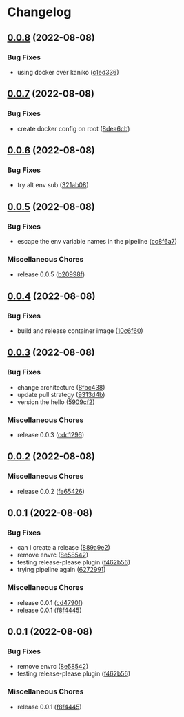# Changelog

## [0.0.8](https://github.com/kameshsampath/drone-quickstart/compare/v0.0.7...v0.0.8) (2022-08-08)


### Bug Fixes

* using docker over kaniko ([c1ed336](https://github.com/kameshsampath/drone-quickstart/commit/c1ed336e94a728db4202151e66688e3675c57fa7))

## [0.0.7](https://github.com/kameshsampath/drone-quickstart/compare/v0.0.6...v0.0.7) (2022-08-08)


### Bug Fixes

* create docker config on root ([8dea6cb](https://github.com/kameshsampath/drone-quickstart/commit/8dea6cbd7c47e2bdf503619766a1f927af2e9e17))

## [0.0.6](https://github.com/kameshsampath/drone-quickstart/compare/v0.0.5...v0.0.6) (2022-08-08)


### Bug Fixes

* try alt env sub ([321ab08](https://github.com/kameshsampath/drone-quickstart/commit/321ab08dda45189e2ef8e7e4151a433c9e39ce43))

## [0.0.5](https://github.com/kameshsampath/drone-quickstart/compare/v0.0.4...v0.0.5) (2022-08-08)


### Bug Fixes

* escape the env variable names in the pipeline ([cc8f6a7](https://github.com/kameshsampath/drone-quickstart/commit/cc8f6a7b9e2fdead1732e1f298dbd6a35c36da73))


### Miscellaneous Chores

* release 0.0.5 ([b20998f](https://github.com/kameshsampath/drone-quickstart/commit/b20998f4a7143acd23cf052d07c3f687b28592bc))

## [0.0.4](https://github.com/kameshsampath/drone-quickstart/compare/v0.0.3...v0.0.4) (2022-08-08)


### Bug Fixes

* build and release container image ([10c6f60](https://github.com/kameshsampath/drone-quickstart/commit/10c6f60c8da1e6bcb960fdca61ee1f090f636723))

## [0.0.3](https://github.com/kameshsampath/drone-quickstart/compare/v0.0.2...v0.0.3) (2022-08-08)


### Bug Fixes

* change architecture ([8fbc438](https://github.com/kameshsampath/drone-quickstart/commit/8fbc438d5b0f0293cb57c49a56f7f9951d60f81b))
* update pull strategy ([9313d4b](https://github.com/kameshsampath/drone-quickstart/commit/9313d4b2f39eb6ee671bc1a20552d50996c11625))
* version the hello ([5909cf2](https://github.com/kameshsampath/drone-quickstart/commit/5909cf29f973e51f90adb11dec64157fffb8f805))


### Miscellaneous Chores

* release 0.0.3 ([cdc1296](https://github.com/kameshsampath/drone-quickstart/commit/cdc129699d6dde16dd7baae64e6a2cd0485a7f12))

## [0.0.2](https://github.com/kameshsampath/drone-quickstart/compare/v0.0.1...v0.0.2) (2022-08-08)


### Miscellaneous Chores

* release 0.0.2 ([fe65426](https://github.com/kameshsampath/drone-quickstart/commit/fe65426d761b0da0253fe6c203f71a9a03cb085e))

## 0.0.1 (2022-08-08)


### Bug Fixes

* can I create a release ([889a9e2](https://github.com/kameshsampath/drone-quickstart/commit/889a9e2386dd51a190360da082d650df24f9268f))
* remove envrc ([8e58542](https://github.com/kameshsampath/drone-quickstart/commit/8e585427eb183f66ee0e5ef45b29850c096d1501))
* testing release-please plugin ([f462b56](https://github.com/kameshsampath/drone-quickstart/commit/f462b560c1b35367804afbda38916745e6cd1ad3))
* trying pipeline again ([6272991](https://github.com/kameshsampath/drone-quickstart/commit/6272991ba431c47959aaa30350eb132ead4216e9))


### Miscellaneous Chores

* release 0.0.1 ([cd4790f](https://github.com/kameshsampath/drone-quickstart/commit/cd4790f735f1b5a7e00899270a410fc43e0876bb))
* release 0.0.1 ([f8f4445](https://github.com/kameshsampath/drone-quickstart/commit/f8f4445b0d20193b23d37115c1a3864dc0528ada))

## 0.0.1 (2022-08-08)


### Bug Fixes

* remove envrc ([8e58542](https://github.com/kameshsampath/drone-quickstart/commit/8e585427eb183f66ee0e5ef45b29850c096d1501))
* testing release-please plugin ([f462b56](https://github.com/kameshsampath/drone-quickstart/commit/f462b560c1b35367804afbda38916745e6cd1ad3))


### Miscellaneous Chores

* release 0.0.1 ([f8f4445](https://github.com/kameshsampath/drone-quickstart/commit/f8f4445b0d20193b23d37115c1a3864dc0528ada))
